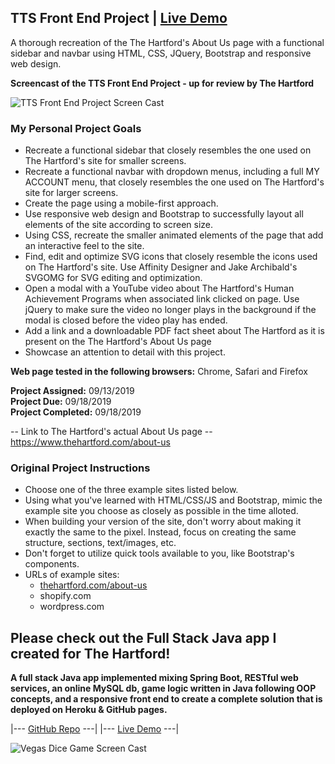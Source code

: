 ## TTS Front End Project | [Live Demo](https://jordanmor.github.io/tts-frontend-project/)

A thorough recreation of the The Hartford's About Us page with a functional sidebar and navbar using HTML, CSS, JQuery, Bootstrap and responsive web design.

**Screencast of the TTS Front End Project - up for review by The Hartford**  
 
![TTS Front End Project Screen Cast](tts-frontend-project-screencast.gif) 

### My Personal Project Goals
- Recreate a functional sidebar that closely resembles the one used on The Hartford's site for smaller screens.
- Recreate a functional navbar with dropdown menus, including a full MY ACCOUNT menu, that closely resembles the one used on The Hartford's site for larger screens.
- Create the page using a mobile-first approach.
- Use responsive web design and Bootstrap to successfully layout all elements of the site according to screen size.
- Using CSS, recreate the smaller animated elements of the page that add an interactive feel to the site. 
- Find, edit and optimize SVG icons that closely resemble the icons used on The Hartford's site. Use Affinity Designer and Jake Archibald's SVGOMG for SVG editing and optimization.
- Open a modal with a YouTube video about The Hartford's Human Achievement Programs when associated link clicked on page. Use jQuery to make sure the video no longer plays in the background if the modal is closed before the video play has ended.
- Add a link and a downloadable PDF fact sheet about The Hartford as it is present on the The Hartford's About Us page
- Showcase an attention to detail with this project.

**Web page tested in the following browsers:** Chrome, Safari and Firefox 

**Project Assigned:** 09/13/2019  
**Project Due:** 09/18/2019   
**Project Completed:** 09/18/2019  

-- Link to The Hartford's actual About Us page --   
https://www.thehartford.com/about-us

### Original Project Instructions 

- Choose one of the three example sites listed below.
- Using what you've learned with HTML/CSS/JS and Bootstrap, mimic the example site you choose as closely as possible in the time alloted.
- When building your version of the site, don't worry about making it exactly the same to the pixel. Instead, focus on creating the same structure, sections, text/images, etc.
- Don't forget to utilize quick tools available to you, like Bootstrap's components. 
- URLs of example sites:  
    - [thehartford.com/about-us](https://www.thehartford.com/about-us) 
    - shopify.com  
    - wordpress.com  

 ## Please check out the Full Stack Java app I created for The Hartford! 
 **A full stack Java app implemented mixing Spring Boot, RESTful web services, an online MySQL db, game logic written in Java following OOP concepts, and a responsive front end to create a complete solution that is deployed on Heroku & GitHub pages.**

 |--- [GitHub Repo](https://github.com/jordanmor/vegas-dice-game) ---| |--- [Live Demo](https://jordanmor.github.io/vegas-dice-game/) ---|
 
![Vegas Dice Game Screen Cast](vegas-dice-game-screencast.gif) 